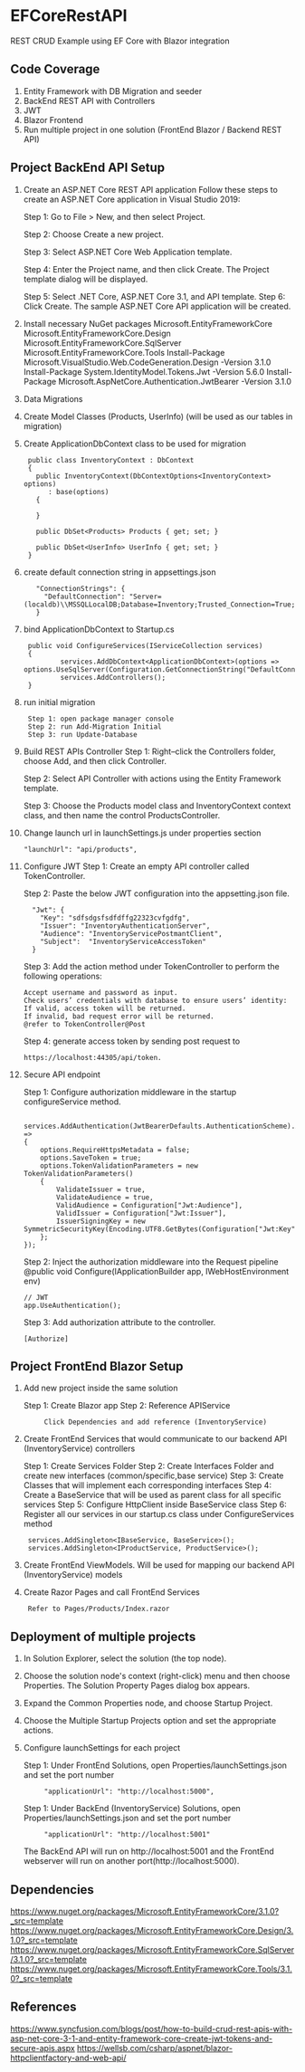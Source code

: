 
# EFCoreRestAPI

REST CRUD Example using EF Core with Blazor integration

## Code Coverage
1. Entity Framework with DB Migration and seeder
2. BackEnd REST API with Controllers
3. JWT
4. Blazor Frontend
5. Run multiple project in one solution (FrontEnd Blazor / Backend REST API)

## Project BackEnd API Setup
1. Create an ASP.NET Core REST API application
	Follow these steps to create an ASP.NET Core application in Visual Studio 2019:

	Step 1: Go to File > New, and then select Project.

	Step 2: Choose Create a new project.

	Step 3: Select ASP.NET Core Web Application template.

	Step 4:  Enter the Project name, and then click Create. The Project template dialog will be displayed.

	Step 5: Select .NET Core, ASP.NET Core 3.1, and API template.
	Step 6: Click Create. The sample ASP.NET Core API application will be created.
	
2. Install necessary NuGet packages
	Microsoft.EntityFrameworkCore
	Microsoft.EntityFrameworkCore.Design
	Microsoft.EntityFrameworkCore.SqlServer
	Microsoft.EntityFrameworkCore.Tools
	Install-Package Microsoft.VisualStudio.Web.CodeGeneration.Design -Version 3.1.0
	Install-Package System.IdentityModel.Tokens.Jwt -Version 5.6.0
	Install-Package Microsoft.AspNetCore.Authentication.JwtBearer -Version 3.1.0

3. Data Migrations
4. Create Model Classes (Products, UserInfo) (will be used as our tables in migration)
5. Create ApplicationDbContext class to be used for migration

	    public class InventoryContext : DbContext
	    {
	      public InventoryContext(DbContextOptions<InventoryContext> options)
	         : base(options)
	      {

	      }

	      public DbSet<Products> Products { get; set; }

	      public DbSet<UserInfo> UserInfo { get; set; }
	    }
6. create default connection string in appsettings.json
  
		  "ConnectionStrings": {
		    "DefaultConnection": "Server=(localdb)\\MSSQLLocalDB;Database=Inventory;Trusted_Connection=True;MultipleActiveResultSets=true"
		  }
7. bind ApplicationDbContext to Startup.cs
	
		public void ConfigureServices(IServiceCollection services)
		{
				services.AddDbContext<ApplicationDbContext>(options => options.UseSqlServer(Configuration.GetConnectionString("DefaultConnection")));
				services.AddControllers();
		}
	
7. run initial migration
		
		Step 1: open package manager console
		Step 2: run Add-Migration Initial
		Step 3: run Update-Database
	
9. Build REST APIs Controller
	Step 1: Right–click the Controllers folder, choose Add, and then click Controller.

	Step 2: Select API Controller with actions using the Entity Framework template.

	Step 3: Choose the Products model class and InventoryContext context class, and then name the control ProductsController.
	
10. Change launch url in launchSettings.js under properties section
	
		"launchUrl": "api/products",
	
11. Configure JWT
	Step 1: Create an empty API controller called TokenController.

	Step 2: Paste the below JWT configuration into the appsetting.json file.
		
		  "Jwt": {
			"Key": "sdfsdgsfsdfdffg22323cvfgdfg",
			"Issuer": "InventoryAuthenticationServer",
			"Audience": "InventoryServicePostmantClient",
			"Subject":  "InventoryServiceAccessToken"
		  }
	  
	Step 3: Add the action method under TokenController to perform the following operations:

		Accept username and password as input.
		Check users’ credentials with database to ensure users’ identity:
		If valid, access token will be returned.
		If invalid, bad request error will be returned.
		@refer to TokenController@Post
	
	Step 4: generate access token by sending post request to 

		https://localhost:44305/api/token.
	
12. Secure API endpoint

	Step 1: Configure authorization middleware in the startup configureService method.
	
		 services.AddAuthentication(JwtBearerDefaults.AuthenticationScheme).AddJwtBearer(options =>
		{
			options.RequireHttpsMetadata = false;
			options.SaveToken = true;
			options.TokenValidationParameters = new TokenValidationParameters()
			{
				ValidateIssuer = true,
				ValidateAudience = true,
				ValidAudience = Configuration["Jwt:Audience"],
				ValidIssuer = Configuration["Jwt:Issuer"],
				IssuerSigningKey = new SymmetricSecurityKey(Encoding.UTF8.GetBytes(Configuration["Jwt:Key"]))
			};
		});
		
	Step 2: Inject the authorization middleware into the Request pipeline @public void Configure(IApplicationBuilder app, IWebHostEnvironment env)
	
		// JWT
        app.UseAuthentication();
		
	Step 3: Add authorization attribute to the controller.
	
		[Authorize]
		
	
## Project FrontEnd Blazor Setup

1. Add new project inside the same solution
			
	Step 1: Create Blazor app
	Step 2: Reference APIService 
			
			Click Dependencies and add reference (InventoryService)
					
2. Create FrontEnd Services that would communicate to our backend API (InventoryService) controllers

	Step 1: Create Services Folder
	Step 2: Create Interfaces Folder and create new interfaces (common/specific,base service)
	Step 3: Create Classes that will implement each corresponding interfaces
	Step 4: Create a BaseService that will be used as parent class for all specific services
	Step 5: Configure HttpClient inside BaseService class
	Step 6: Register all our services in our startup.cs class under ConfigureServices method
	
		services.AddSingleton<IBaseService, BaseService>();
		services.AddSingleton<IProductService, ProductService>();

3. Create FrontEnd ViewModels. Will be used for mapping our backend API (InventoryService) models
5. Create Razor Pages and call FrontEnd Services
	
		Refer to Pages/Products/Index.razor
	
## Deployment of multiple projects
1. In Solution Explorer, select the solution (the top node).
2. Choose the solution node's context (right-click) menu and then choose Properties. The Solution Property Pages dialog box appears.
3. Expand the Common Properties node, and choose Startup Project.
4. Choose the Multiple Startup Projects option and set the appropriate actions.
6. Configure launchSettings for each project 
	
	Step 1: Under FrontEnd Solutions, open Properties/launchSettings.json
and set the port number 
			
			"applicationUrl": "http://localhost:5000",
	
	Step 1: Under BackEnd (InventoryService) Solutions, open Properties/launchSettings.json and set the port number
	
			"applicationUrl": "http://localhost:5001"
		
	The BackEnd API will run on http://localhost:5001 and the FrontEnd webserver will run on another port(http://localhost:5000).


## Dependencies
https://www.nuget.org/packages/Microsoft.EntityFrameworkCore/3.1.0?_src=template
https://www.nuget.org/packages/Microsoft.EntityFrameworkCore.Design/3.1.0?_src=template
https://www.nuget.org/packages/Microsoft.EntityFrameworkCore.SqlServer/3.1.0?_src=template
https://www.nuget.org/packages/Microsoft.EntityFrameworkCore.Tools/3.1.0?_src=template

## References
https://www.syncfusion.com/blogs/post/how-to-build-crud-rest-apis-with-asp-net-core-3-1-and-entity-framework-core-create-jwt-tokens-and-secure-apis.aspx
https://wellsb.com/csharp/aspnet/blazor-httpclientfactory-and-web-api/
